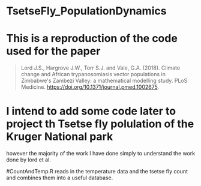 # TsetseFly_PopulationDynamics
 
# This is a reproduction of the code used for the paper
> <span xmlns:cc="http://creativecommons.org/ns#" property="cc:attributionName">Lord J.S., Hargrove J.W., Torr S.J. and Vale, G.A. (2018). Climate change and African trypanosomiasis vector populations in Zimbabwe's Zambezi Valley: a mathematical modelling study.
PLoS Medicine. https://doi.org/10.1371/journal.pmed.1002675.

# I intend to add some code later to project th Tsetse fly polulation of the Kruger National park
however the majority of the work I have done simply to understand the work done by lord et al.

#CountAndTemp.R reads in the temperature data and the tsetse fly count and combines them into
a useful database.